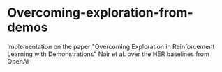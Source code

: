 # Overcoming-exploration-from-demos
Implementation on the paper "Overcoming Exploration in Reinforcement Learning with Demonstrations" Nair et al. over the HER baselines from OpenAI
